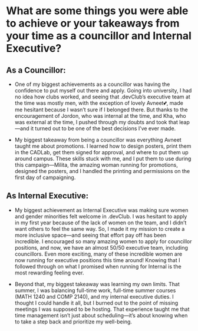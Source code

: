 # What are some things you were able to achieve or your takeaways from your time as a councillor and Internal Executive?

## As a Councillor:
* One of my biggest achievements as a councillor was having the confidence to put myself out there and apply. Going into university, I had no idea how clubs worked, and seeing that .devClub’s executive team at the time was mostly men, with the exception of lovely Avneet:two_hearts:, made me hesitant because I wasn’t sure if I belonged there. But thanks to the encouragement of Jordon, who was internal at the time, and Kha, who was external at the time, I pushed through my doubts and took that leap—and it turned out to be one of the best decisions I’ve ever made.

* My biggest takeaway from being a councillor was everything Avneet taught me about promotions. I learned how to design posters, print them in the CADLab, get them signed for approval, and where to put them up around campus. These skills stuck with me, and I put them to use during this campaign—Milita, the amazing woman running for promotions, designed the posters, and I handled the printing and permissions on the first day of campaigning.
## As Internal Executive:
* My biggest achievement as Internal Executive was making sure women and gender minorities felt welcome in .devClub. I was hesitant to apply in my first year because of the lack of women on the team, and I didn’t want others to feel the same way. So, I made it my mission to create a more inclusive space—and seeing that effort pay off has been incredible. I encouraged so many amazing women to apply for councillor positions, and now, we have an almost 50/50 executive team, including councillors. Even more exciting, many of these incredible women are now running for executive positions this time around! Knowing that I followed through on what I promised when running for Internal is the most rewarding feeling ever.

* Beyond that, my biggest takeaway was learning my own limits. That summer, I was balancing full-time work, full-time summer courses (MATH 1240 and COMP 2140), and my internal executive duties. I thought I could handle it all, but I burned out to the point of missing meetings I was supposed to be hosting. That experience taught me that time management isn’t just about scheduling—it’s about knowing when to take a step back and prioritize my well-being.
